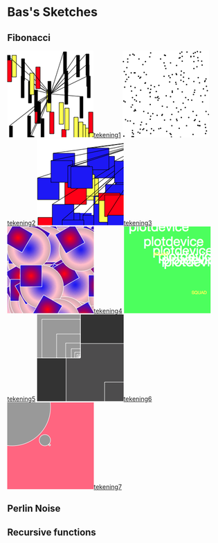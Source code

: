 # Bas's Sketches

## Fibonacci
![](bas/Code1.png)[tekening1](Bas/Code1.png)
![](Bas/Code2.png)[tekening2](Bas/Code2.png)
![](Bas/Code3.png)[tekening3](Bas/Code3.png)
![](Bas/Code4.png)[tekening4](Bas/Code4.png)
![](Bas/Code5.png)[tekening5](Bas/Code5.png)
![](Bas/Code6.png)[tekening6](Bas/Code6.png)
![](Bas/Code7.png)[tekening7](Bas/Code7.png)
## Perlin Noise

## Recursive functions
            
